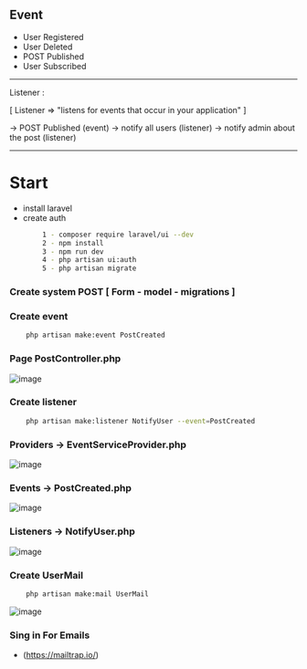 
## Event 

- User Registered
- User Deleted 
- POST Published 
- User Subscribed 


--------------------------------------------------------------------------------------------

Listener :

[ 
  Listener => "listens for events that occur in your application" 
]

-> POST Published (event)
   -> notify all users (listener)
   -> notify admin about the post (listener)
   
--------------------------------------------------------------------------------------------

# Start 

 - install laravel
 - create auth 
```bash
	  	1 - composer require laravel/ui --dev
		2 - npm install
		3 - npm run dev
		4 - php artisan ui:auth
		5 - php artisan migrate
```
### Create system POST [ Form - model - migrations ] 

### Create event 
```bash
	php artisan make:event PostCreated
```
### Page PostController.php

![image](https://user-images.githubusercontent.com/94997828/193459316-fbbd59f8-0d0c-4176-8364-babbb374058b.png)

### Create listener 

```bash
	php artisan make:listener NotifyUser --event=PostCreated
```


### Providers -> EventServiceProvider.php


![image](https://user-images.githubusercontent.com/94997828/193642469-7ca89589-c8b3-4746-81af-26c5f151fba6.png)


### Events -> PostCreated.php 

![image](https://user-images.githubusercontent.com/94997828/193642804-22f5f770-5060-4010-b428-e4df8b408267.png)


###  Listeners -> NotifyUser.php

![image](https://user-images.githubusercontent.com/94997828/193643389-9f1ee9c0-777a-44d7-bde1-28ed55609b73.png)

### Create UserMail

```bash
	php artisan make:mail UserMail
```

![image](https://user-images.githubusercontent.com/94997828/193643620-a3fdcf66-31d7-437e-8a50-5eef3638711a.png)


### Sing in For Emails
- (https://mailtrap.io/)





